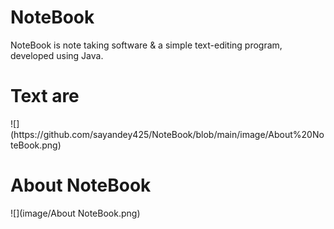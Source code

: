 # NoteBook
NoteBook is note taking software &amp; a simple text-editing program, developed using Java.

<h1> Text are </h1>
![](https://github.com/sayandey425/NoteBook/blob/main/image/About%20NoteBook.png)
<h1> About NoteBook </h1>
![](image/About NoteBook.png)
